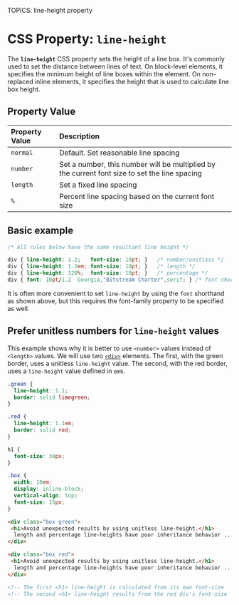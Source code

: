 TOPICS: line-height property

# CSS Property: `line-height`

The **`line-height`** CSS property sets the height of a line box. It's commonly used to set the
distance between lines of text. On block-level elements, it specifies the minimum height of line
boxes within the element. On non-replaced inline elements, it specifies the height that is used to
calculate line box height.

## Property Value

| Property Value | Description |
| :--- | :--- |
| `normal` | Default. Set reasonable line spacing |
| `number` | Set a number, this number will be multiplied by the current font size to set the line spacing |
| `length` | Set a fixed line spacing |
| `%` | Percent line spacing based on the current font size |

## Basic example

```css
/* All rules below have the same resultant line height */

div { line-height: 1.2;   font-size: 10pt; }   /* number/unitless */
div { line-height: 1.2em; font-size: 10pt; }   /* length */
div { line-height: 120%;  font-size: 10pt; }   /* percentage */
div { font: 10pt/1.2  Georgia,"Bitstream Charter",serif; } /* font shorthand */
```

It is often more convenient to set `line-height` by using the `font` shorthand as shown above, but
this requires the font-family property to be specified as well.

## Prefer unitless numbers for `line-height` values

This example shows why it is better to use `<number>` values instead of `<length>` values. We will
use two [`<div>`](/en/webfrontend/<div>) elements. The first, with the green border, uses a unitless
`line-height` value. The second, with the red border, uses a `line-height` value defined in `em`s.

```css
.green {
  line-height: 1.1;
  border: solid limegreen;
}

.red {
  line-height: 1.1em;
  border: solid red;
}

h1 {
  font-size: 30px;
}

.box {
  width: 18em;
  display: inline-block;
  vertical-align: top;
  font-size: 15px;
}
```

```html
<div class="box green">
 <h1>Avoid unexpected results by using unitless line-height.</h1>
  length and percentage line-heights have poor inheritance behavior ...
</div>

<div class="box red">
 <h1>Avoid unexpected results by using unitless line-height.</h1>
  length and percentage line-heights have poor inheritance behavior ...
</div>

<!-- The first <h1> line-height is calculated from its own font-size   (30px × 1.1) = 33px  -->
<!-- The second <h1> line-height results from the red div's font-size  (15px × 1.1) = 16.5px,  probably not what you want -->
```
